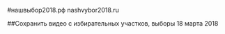 #нашвыбор2018.рф nashvybor2018.ru

##Сохранить видео с избирательных участков, выборы 18 марта 2018

